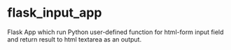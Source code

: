 # flask_input_app
Flask App which run Python user-defined function for html-form input field and return result to html textarea as an output.

